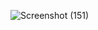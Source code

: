 ![Screenshot (151)](https://github.com/ShwetaChavan13/tic-tac-toe-javascript/assets/155257376/7f43912f-5186-49ff-a8d2-6ff5090e96b3)
